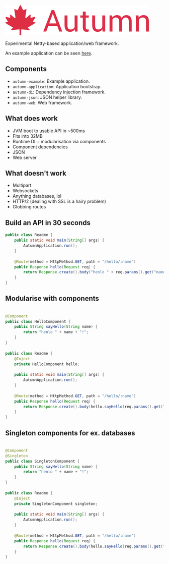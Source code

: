 ![autumn](./autumn.png)

Experimental Netty-based application/web framework.

An example application can be seen [here](https://github.com/queer/autumn/tree/mistress/autumn-example).

## Components

- `autumn-example`: Example application.
- `autumn-application`: Application bootstrap.
- `autumn-di`: Dependency injection framework.
- `autumn-json`: JSON helper library.
- `autumn-web`: Web framework.

## What does work

- JVM boot to usable API in ~500ms
- Fits into 32MB
- Runtime DI + modularisation via components
- Component dependencies
- JSON
- Web server

## What doesn't work

- Multipart
- Websockets
- Anything databases, lol
- HTTP/2 (dealing with SSL is a hairy problem)
- Globbing routes

## Build an API in 30 seconds

```java
public class Readme {
    public static void main(String[] args) {
        AutumnApplication.run();
    }

    @Route(method = HttpMethod.GET, path = "/hello/:name")
    public Response hello(Request req) {
        return Response.create().body("henlo " + req.params().get("name") + '!');
    }
}
```

## Modularise with components

```java

@Component
public class HelloComponent {
    public String sayHello(String name) {
        return "henlo " + name + "!";
    }
}

public class Readme {
    @Inject
    private HelloComponent hello;

    public static void main(String[] args) {
        AutumnApplication.run();
    }

    @Route(method = HttpMethod.GET, path = "/hello/:name")
    public Response hello(Request req) {
        return Response.create().body(hello.sayHello(req.params().get("name")));
    }
}
```

## Singleton components for ex. databases

```java

@Component
@Singleton
public class SingletonComponent {
    public String sayHello(String name) {
        return "henlo " + name + "!";
    }
}

public class Readme {
    @Inject
    private SingletonComponent singleton;

    public static void main(String[] args) {
        AutumnApplication.run();
    }

    @Route(method = HttpMethod.GET, path = "/hello/:name")
    public Response hello(Request req) {
        return Response.create().body(hello.sayHello(req.params().get("name")));
    }
}
```
